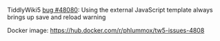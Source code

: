 
TiddlyWiki5 [bug #48080][bug]: Using the external JavaScript template always brings up save and reload warning 

[bug]: https://github.com/Jermolene/TiddlyWiki5/issues/4808

Docker image: <https://hub.docker.com/r/phlummox/tw5-issues-4808>




